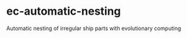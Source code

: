 ec-automatic-nesting
====================

Automatic nesting of irregular ship parts with evolutionary computing